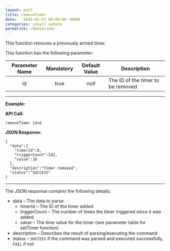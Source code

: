 ```yaml
---
layout: post
title: removeTimer
date:   2016-01-01 00:00:00 +0000
categories: jekyll update
permalink: removetimer
---
```


This function removes a previously armed timer.

This function has the following parameter:

| **Parameter Name** | **Mandatory** | **Default Value** | **Description**                   |
| :----------------: | :-----------: | :---------------: | --------------------------------- |
|         id         |     true      |      *null*       | The ID of the timer to be removed |

------

**Example:**

**API Call:**

``` 
removeTimer id=8
```

**JSON Response:**

``` 
{
  "data":{
    "timerId":8,
    "triggerCount":141,
    "value":10
  },
  "description":"Timer removed",
  "status":"SUCCESS"
}
```

------

The JSON response contains the following details:

- data – The data to parse.
  - timerId – The ID of the timer added
  - triggerCount – The number of times the timer triggered since it was added
  - value – The time value for the timer (see parameter table for setTimer function)
- description – Describes the result of parsing/executing the command
- status – `SUCCESS` if the command was parsed and executed successfully, `FAIL` if not
